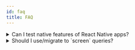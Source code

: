 ```yaml
---
id: faq
title: FAQ
---
```


<details>
  <summary>Can I test native features of React Native apps?</summary>

<p>Short answer: no.</p>

React Native Testing Library does not provide a full React Native runtime since that would require running on physical device
or iOS simulator/Android emulator to provision the underlying OS and platform APIs.

Instead of using React Native renderer, it simulates only the JavaScript part of its runtime by
using [React Test Renderer](https://reactjs.org/docs/test-renderer.html) while providing queries
and `fireEvent` APIs that mimick certain behaviors from the real runtime.

You can learn more about our testing environment [here](./TestingEnvironment.md).

This approach has certain benefits and shortfalls. On the positive side:

- it allows testing most of the logic of regular React Native apps
- it allows running test on any OS supported by Jest, or other test runner, e.g. on CI
- it uses much less resources than full runtime simulation
- you can use Jest fake timers

The the negative side:

- you cannot test native features
- certain JavaScript features might not be perfectly simulated, but we are working on it

For instance, [react-native's ScrollView](https://reactnative.dev/docs/scrollview) has several props that depend on native calls. While you can trigger `onScroll` call with `fireEvent.scroll`, `onMomentumScrollBegin` is called from the native side and will therefore not be called.

</details>

<details>
  <summary>Should I use/migrate to `screen` queries?</summary>

There is no need to migrate existing test code to use `screen`-bases queries. You can still use
queries and other functions returned by `render`. In fact `screen` hold just that value, the latest `render` result.

For newer code you can either use `screen` or `render` result destructuring. However, there are some good reasons to use `screen`, which are described in [this article](https://kentcdodds.com/blog/common-mistakes-with-react-testing-library#not-using-screen) by Kent C. Dodds.

</details>
